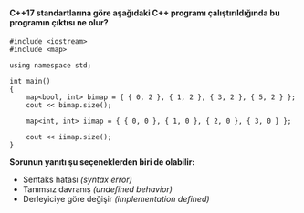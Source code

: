 #### C++17 standartlarına göre aşağıdaki C++ programı çalıştırıldığında bu programın çıktısı ne olur?


```
#include <iostream>
#include <map>
 
using namespace std;
 
int main()
{
	map<bool, int> bimap = { { 0, 2 }, { 1, 2 }, { 3, 2 }, { 5, 2 } };
	cout << bimap.size();
 
	map<int, int> iimap = { { 0, 0 }, { 1, 0 }, { 2, 0 }, { 3, 0 } };
 
	cout << iimap.size();
}
```

__Sorunun yanıtı şu seçeneklerden biri de olabilir:__

+ Sentaks hatası *(syntax error)*
+ Tanımsız davranış *(undefined behavior)*
+ Derleyiciye göre değişir *(implementation defined)*
